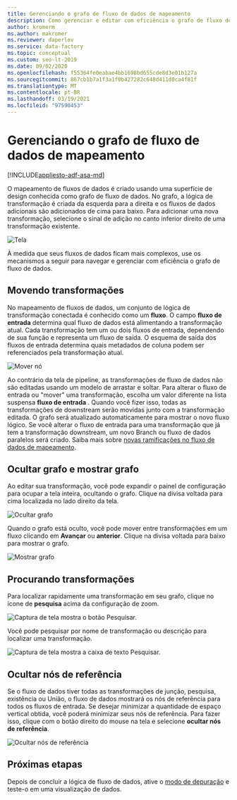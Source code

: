 ```yaml
---
title: Gerenciando o grafo de fluxo de dados de mapeamento
description: Como gerenciar e editar com eficiência o grafo de fluxo de dados de mapeamento
author: kromerm
ms.author: makromer
ms.reviewer: daperlov
ms.service: data-factory
ms.topic: conceptual
ms.custom: seo-lt-2019
ms.date: 09/02/2020
ms.openlocfilehash: f55364fe0eabae4bb1698bd655cde8d3e01b127a
ms.sourcegitcommit: 867cb1b7a1f3a1f0b427282c648d411d0ca4f81f
ms.translationtype: MT
ms.contentlocale: pt-BR
ms.lasthandoff: 03/19/2021
ms.locfileid: "97590453"
---
```

# <a name="managing-the-mapping-data-flow-graph"></a>Gerenciando o grafo de fluxo de dados de mapeamento

[!INCLUDE[appliesto-adf-asa-md](includes/appliesto-adf-asa-md.md)]

O mapeamento de fluxos de dados é criado usando uma superfície de design conhecida como grafo de fluxo de dados. No grafo, a lógica de transformação é criada da esquerda para a direita e os fluxos de dados adicionais são adicionados de cima para baixo. Para adicionar uma nova transformação, selecione o sinal de adição no canto inferior direito de uma transformação existente.

![Tela](media/data-flow/canvas-2.png)

À medida que seus fluxos de dados ficam mais complexos, use os mecanismos a seguir para navegar e gerenciar com eficiência o grafo de fluxo de dados. 

## <a name="moving-transformations"></a>Movendo transformações

No mapeamento de fluxos de dados, um conjunto de lógica de transformação conectada é conhecido como um **fluxo**. O campo **fluxo de entrada** determina qual fluxo de dados está alimentando a transformação atual. Cada transformação tem um ou dois fluxos de entrada, dependendo de sua função e representa um fluxo de saída. O esquema de saída dos fluxos de entrada determina quais metadados de coluna podem ser referenciados pela transformação atual.

![Mover nó](media/data-flow/move-nodes.png "mover nó")

Ao contrário da tela de pipeline, as transformações de fluxo de dados não são editadas usando um modelo de arrastar e soltar. Para alterar o fluxo de entrada ou "mover" uma transformação, escolha um valor diferente na lista suspensa **fluxo de entrada** . Quando você fizer isso, todas as transformações de downstream serão movidas junto com a transformação editada. O grafo será atualizado automaticamente para mostrar o novo fluxo lógico. Se você alterar o fluxo de entrada para uma transformação que já tem a transformação downstream, um novo Branch ou fluxo de dados paralelos será criado. Saiba mais sobre [novas ramificações no fluxo de dados de mapeamento](data-flow-new-branch.md).

## <a name="hide-graph-and-show-graph"></a>Ocultar grafo e mostrar grafo

Ao editar sua transformação, você pode expandir o painel de configuração para ocupar a tela inteira, ocultando o grafo. Clique na divisa voltada para cima localizada no lado direito da tela.

![Ocultar grafo](media/data-flow/hide-graph.png "Ocultar grafo")

Quando o grafo está oculto, você pode mover entre transformações em um fluxo clicando em **Avançar** ou **anterior**. Clique na divisa voltada para baixo para mostrar o grafo.

![Mostrar grafo](media/data-flow/show-graph.png "Mostrar grafo")

## <a name="searching-for-transformations"></a>Procurando transformações

Para localizar rapidamente uma transformação em seu grafo, clique no ícone de **pesquisa** acima da configuração de zoom.

![Captura de tela mostra o botão Pesquisar.](media/data-flow/search-1.png "Grafo de pesquisa")

Você pode pesquisar por nome de transformação ou descrição para localizar uma transformação.

![Captura de tela mostra a caixa de texto Pesquisar.](media/data-flow/search-2.png "Grafo de pesquisa")

## <a name="hide-reference-nodes"></a>Ocultar nós de referência

Se o fluxo de dados tiver todas as transformações de junção, pesquisa, existência ou União, o fluxo de dados mostrará os nós de referência para todos os fluxos de entrada. Se desejar minimizar a quantidade de espaço vertical obtida, você poderá minimizar seus nós de referência. Para fazer isso, clique com o botão direito do mouse na tela e selecione **ocultar nós de referência**.

![Ocultar nós de referência](media/data-flow/hide-reference-nodes.png "Ocultar nós de referência")

## <a name="next-steps"></a>Próximas etapas

Depois de concluir a lógica de fluxo de dados, ative o [modo de depuração](concepts-data-flow-debug-mode.md) e teste-o em uma visualização de dados.
